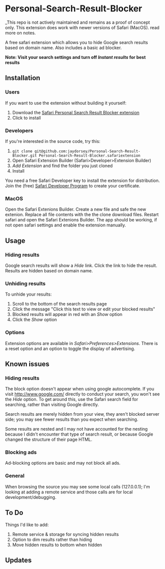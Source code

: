 Personal-Search-Result-Blocker
==============================

_This repo is not actively maintained and remains as a proof of concept only. This extension does work with newer versions of Safari (MacOS). read more on notes. 

A free safari extension which allows you to hide Google search results based on domain name. Also includes a basic ad blocker.

**Note: Visit your search settings and turn off *Instant results* for best results**

## Installation

### Users

If you want to use the extension without building it yourself:

1. Download the [Safari Personal Search Result Blocker extension](https://github.com/nubilus/Personal-Search-Result-Blocker/blob/master/Personal%20Search%20Result%20Blocker.safariextz?raw=true)
2. Click to install


### Developers

If you're interested in the source code, try this:

1. `git clone git@github.com:jaydorsey/Personal-Search-Result-Blocker.git Personal-Search-Result-Blocker.safariextension`
2. Open Safari Extension Builder (Safari>Developer>Extension Builder)
3. *Add Extension* and find the folder you just cloned
5. Install 

You need a free Safari Developer key to install the extension for distribution. Join the (free) [Safari Developer Program](https://developer.apple.com/programs/safari/) to create your certificate.

### MacOS
Open the Safari Extenions Builder. Create a new file and safe the new extenion. 
Replace all file contents with the the clone download files. Restart safari and open the Safari Extenions Builder.
The app should be working, 
  if not open safari settings and enable the extension manually.



## Usage

### Hiding results

Google search results will show a *Hide <domain>* link. Click the link to hide the result. Results are hidden based on domain name.


### Unhiding results

To unhide your results:

1. Scroll to the bottom of the search results page
2. Click the message "Click this text to view or edit your blocked results"
3. Blocked results will appear in red with an *Show <domain>* option
4. Click the *Show <domain>* option


### Options

Extension options are available in *Safari>Preferences>Extensions*. There is a reset option and an option to toggle the display of advertising.

## Known issues

### Hiding results

The block option doesn't appear when using google autocomplete. If you visit http://www.google.com/ directly to conduct your search, you won't see the *Hide <domain>* option. To get around this, use the Safari search field for searching, rather than visiting Google directly.

Search results are merely hidden from your view, they aren't blocked server side; you may see fewer results than you expect when searching.

Some results are nested and I may not have accounted for the nesting because I didn't encounter that type of search result, or because Google changed the structure of their page HTML.


### Blocking ads

Ad-blocking options are basic and may not block all ads.

### General

When browsing the source you may see some local calls (127.0.0.1); I'm looking at adding a remote service and those calls are for local development/debugging.


## To Do

Things I'd like to add:

1. Remote service & storage for syncing hidden results
2. Option to dim results rather than hiding
3. Move hidden results to bottom when hidden

## Updates
